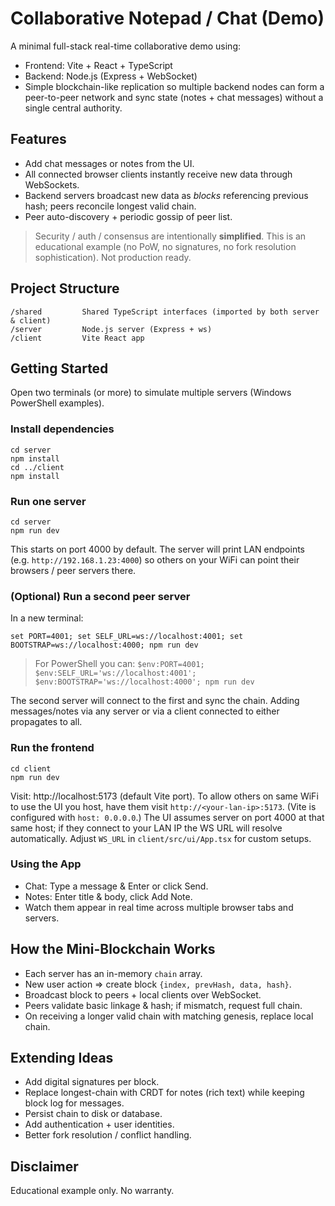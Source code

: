 # Collaborative Notepad / Chat (Demo)

A minimal full-stack real-time collaborative demo using:

- Frontend: Vite + React + TypeScript
- Backend: Node.js (Express + WebSocket)
- Simple blockchain-like replication so multiple backend nodes can form a peer-to-peer network and sync state (notes + chat messages) without a single central authority.

## Features
- Add chat messages or notes from the UI.
- All connected browser clients instantly receive new data through WebSockets.
- Backend servers broadcast new data as *blocks* referencing previous hash; peers reconcile longest valid chain.
- Peer auto-discovery + periodic gossip of peer list.

> Security / auth / consensus are intentionally **simplified**. This is an educational example (no PoW, no signatures, no fork resolution sophistication). Not production ready.

## Project Structure
```
/shared         Shared TypeScript interfaces (imported by both server & client)
/server         Node.js server (Express + ws)
/client         Vite React app
```

## Getting Started

Open two terminals (or more) to simulate multiple servers (Windows PowerShell examples).

### Install dependencies
```
cd server
npm install
cd ../client
npm install
```

### Run one server
```
cd server
npm run dev
```
This starts on port 4000 by default. The server will print LAN endpoints (e.g. `http://192.168.1.23:4000`) so others on your WiFi can point their browsers / peer servers there.

### (Optional) Run a second peer server
In a new terminal:
```
set PORT=4001; set SELF_URL=ws://localhost:4001; set BOOTSTRAP=ws://localhost:4000; npm run dev
```
> For PowerShell you can: `$env:PORT=4001; $env:SELF_URL='ws://localhost:4001'; $env:BOOTSTRAP='ws://localhost:4000'; npm run dev`

The second server will connect to the first and sync the chain. Adding messages/notes via any server or via a client connected to either propagates to all.

### Run the frontend
```
cd client
npm run dev
```
Visit: http://localhost:5173 (default Vite port). To allow others on same WiFi to use the UI you host, have them visit `http://<your-lan-ip>:5173`. (Vite is configured with `host: 0.0.0.0`.) The UI assumes server on port 4000 at that same host; if they connect to your LAN IP the WS URL will resolve automatically. Adjust `WS_URL` in `client/src/ui/App.tsx` for custom setups.

### Using the App
- Chat: Type a message & Enter or click Send.
- Notes: Enter title & body, click Add Note.
- Watch them appear in real time across multiple browser tabs and servers.

## How the Mini-Blockchain Works
- Each server has an in-memory `chain` array.
- New user action => create block `{index, prevHash, data, hash}`.
- Broadcast block to peers + local clients over WebSocket.
- Peers validate basic linkage & hash; if mismatch, request full chain.
- On receiving a longer valid chain with matching genesis, replace local chain.

## Extending Ideas
- Add digital signatures per block.
- Replace longest-chain with CRDT for notes (rich text) while keeping block log for messages.
- Persist chain to disk or database.
- Add authentication + user identities.
- Better fork resolution / conflict handling.

## Disclaimer
Educational example only. No warranty.
